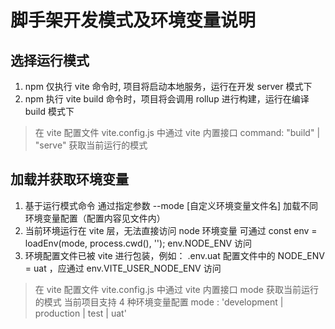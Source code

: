 # 脚手架开发模式及环境变量说明

## 选择运行模式

1.  npm 仅执行 vite 命令时, 项目将启动本地服务，运行在开发 server 模式下
2.  npm 执行 vite build 命令时，项目将会调用 rollup 进行构建，运行在编译 build 模式下

> 在 vite 配置文件 vite.config.js 中通过 vite 内置接口 command: "build" | "serve" 获取当前运行的模式

## 加载并获取环境变量

1. 基于运行模式命令 通过指定参数 --mode [自定义环境变量文件名] 加载不同环境变量配置（配置内容见文件内）
2. 当前环境运行在 vite 层，无法直接访问 node 环境变量 可通过 const env = loadEnv(mode, process.cwd(), ''); env.NODE_ENV 访问
3. 环境配置文件已被 vite 进行包装，例如： .env.uat 配置文件中的 NODE_ENV = uat ，应通过 env.VITE_USER_NODE_ENV 访问

> 在 vite 配置文件 vite.config.js 中通过 vite 内置接口 mode 获取当前运行的模式 当前项目支持 4 种环境变量配置 mode : 'development | production | test | uat'
